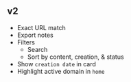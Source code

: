 ## v2

- Exact URL match
- Export notes
- Filters
  - Search
  - Sort by content, creation, & status
- Show `creation date` in card
- Highlight active domain in `home`
